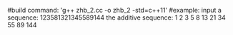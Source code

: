 #build command:
'g++ zhb_2.cc -o zhb_2 -std=c++11'
#example:
input a sequence: 123581321345589144
the additive sequence: 1 2 3 5 8 13 21 34 55 89 144
